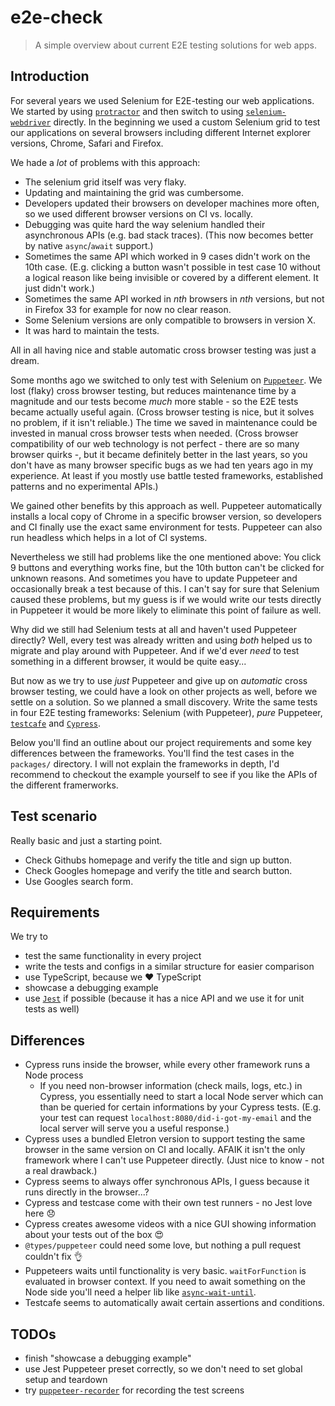 # e2e-check

> A simple overview about current E2E testing solutions for web apps.

## Introduction

For several years we used Selenium for E2E-testing our web applications. We started by using [`protractor`](https://www.protractortest.org) and then switch to using [`selenium-webdriver`](https://github.com/SeleniumHQ/selenium/tree/master/javascript/node/selenium-webdriver) directly. In the beginning we used a custom Selenium grid to test our applications on several browsers including different Internet explorer versions, Chrome, Safari and Firefox.

We hade a _lot_ of problems with this approach:
- The selenium grid itself was very flaky.
- Updating and maintaining the grid was cumbersome.
- Developers updated their browsers on developer machines more often, so we used different browser versions on CI vs. locally.
- Debugging was quite hard the way selenium handled their asynchronous APIs (e.g. bad stack traces). (This now becomes better by native `async`/`await` support.) 
- Sometimes the same API which worked in 9 cases didn't work on the 10th case. (E.g. clicking a button wasn't possible in test case 10 without a logical reason like being invisible or covered by a different element. It just didn't work.)
- Sometimes the same API worked in _nth_ browsers in _nth_ versions, but not in Firefox 33 for example for now no clear reason.
- Some Selenium versions are only compatible to browsers in version X.
- It was hard to maintain the tests.

All in all having nice and stable automatic cross browser testing was just a dream.

Some months ago we switched to only test with Selenium on [`Puppeteer`](https://github.com/GoogleChrome/puppeteer). We lost (flaky) cross browser testing, but reduces maintenance time by a magnitude and our tests become _much_ more stable - so the E2E tests became actually useful again. (Cross browser testing is nice, but it solves no problem, if it isn't reliable.) The time we saved in maintenance could be invested in manual cross browser tests when needed. (Cross browser compatibility of our web technology is not perfect - there are so many browser quirks -, but it became definitely better in the last years, so you don't have as many browser specific bugs as we had ten years ago in my experience. At least if you mostly use battle tested frameworks, established patterns and no experimental APIs.)

We gained other benefits by this approach as well. Puppeteer automatically installs a local copy of Chrome in a specific browser version, so developers and CI finally use the exact same environment for tests. Puppeteer can also run headless which helps in a lot of CI systems.

Nevertheless we still had problems like the one mentioned above: You click 9 buttons and everything works fine, but the 10th button can't be clicked for unknown reasons. And sometimes you have to update Puppeteer and occasionally break a test because of this. I can't say for sure that Selenium caused these problems, but my guess is if we would write our tests directly in Puppeteer it would be more likely to eliminate this point of failure as well. 

Why did we still had Selenium tests at all and haven't used Puppeteer directly? Well, every test was already written and using _both_ helped us to migrate and play around with Puppeteer. And if we'd ever _need_ to test something in a different browser, it would be quite easy...

But now as we try to use _just_ Puppeteer and give up on _automatic_ cross browser testing, we could have a look on other projects as well, before we settle on a solution. So we planned a small discovery. Write the same tests in four E2E testing frameworks: Selenium (with Puppeteer), _pure_ Puppeteer, [`testcafe`](https://github.com/DevExpress/testcafe) and [`Cypress`](https://www.cypress.io/).

Below you'll find an outline about our project requirements and some key differences between the frameworks. You'll find the test cases in the `packages/` directory. I will not explain the frameworks in depth, I'd recommend to checkout the example yourself to see if you like the APIs of the different framerworks.

## Test scenario

Really basic and just a starting point.
- Check Githubs homepage and verify the title and sign up button.
- Check Googles homepage and verify the title and search button.
- Use Googles search form.

## Requirements

We try to
- test the same functionality in every project
- write the tests and configs in a similar structure for easier comparison
- use TypeScript, because we ️❤️ TypeScript
- showcase a debugging example
- use [`Jest`](https://facebook.github.io/jest/) if possible (because it has a nice API and we use it for unit tests as well)

## Differences

- Cypress runs inside the browser, while every other framework runs a Node process
  - If you need non-browser information (check mails, logs, etc.) in Cypress, you essentially need to start a local Node server which can than be queried for certain informations by your Cypress tests. (E.g. your test can request `localhost:8080/did-i-got-my-email` and the local server will serve you a useful response.)
- Cypress uses a bundled Eletron version to support testing the same browser in the same version on CI and locally. AFAIK it isn't the only framework where I can't use Puppeteer directly. (Just nice to know - not a real drawback.)
- Cypress seems to always offer synchronous APIs, I guess because it runs directly in the browser...?
- Cypress and testcase come with their own test runners - no Jest love here 😞
- Cypress creates awesome videos with a nice GUI showing information about your tests out of the box 😍
- `@types/puppeteer` could need some love, but nothing a pull request couldn't fix 👌 
- Puppeteers waits until functionality is very basic. `waitForFunction` is evaluated in browser context. If you need to await something on the Node side you'll need a helper lib like [`async-wait-until`](https://github.com/devlato/waitUntil).
- Testcafe seems to automatically await certain assertions and conditions. 

## TODOs

- finish "showcase a debugging example"
- use Jest Puppeteer preset correctly, so we don't need to set global setup and teardown
- try [`puppeteer-recorder`](https://www.npmjs.com/package/puppeteer-recorder) for recording the test screens